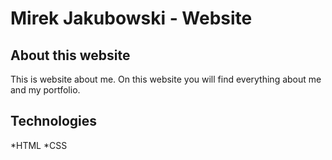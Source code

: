 # Mirek Jakubowski - Website
## About this website
This is website about me. On this website you will find everything about me and my portfolio.
## Technologies
*HTML
*CSS